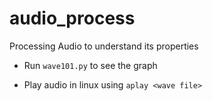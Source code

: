 # audio_process
Processing Audio to understand its properties

- Run `wave101.py` to see the graph

- Play audio in linux using `aplay <wave file>`